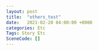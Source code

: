 ```yaml
---
layout: post
title:  "others_test"
date:   2021-02-20 04:00:00 +0000
categories: Etc
Tags: Story Etc
SceneCode: []
---
```

